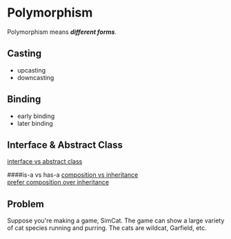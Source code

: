 Polymorphism
============

Polymorphism means ***different forms***.

Casting
-------
* upcasting
* downcasting

Binding
-------
* early binding
* later binding

Interface & Abstract Class
--------------------------
[interface vs abstract class](http://stackoverflow.com/questions/761194/interface-vs-abstract-class-general-oo)

####is-a vs has-a
[composition vs inheritance](https://www.thoughtworks.com/insights/blog/composition-vs-inheritance-how-choose)  
[prefer composition over inheritance](http://stackoverflow.com/questions/49002/prefer-composition-over-inheritance)

Problem
-------
Suppose you're making a game, SimCat. The game can show a large variety of cat species running and purring. The cats are wildcat, Garfield, etc.
